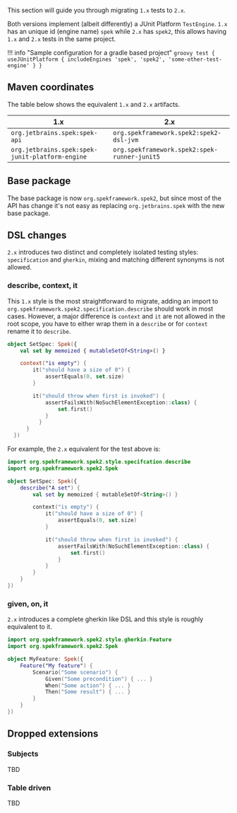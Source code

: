 This section will guide you through migrating `1.x` tests to `2.x`.

Both versions implement (albeit differently) a JUnit Platform `TestEngine`. `1.x` has an unique id (engine name) `spek` while `2.x`
has `spek2`, this allows having `1.x` and `2.x` tests in the same project.

!!! info "Sample configuration for a gradle based project"
    ```groovy
    test {
        useJUnitPlatform {
            includeEngines 'spek', 'spek2', 'some-other-test-engine'
        }
    }
    ```

## Maven coordinates
The table below shows the equivalent `1.x` and `2.x` artifacts.

| 1.x                                             | 2.x                                          |
|-------------------------------------------------|----------------------------------------------|
| `org.jetbrains.spek:spek-api`                   | `org.spekframework.spek2:spek2-dsl-jvm`      |
| `org.jetbrains.spek:spek-junit-platform-engine` | `org.spekframework.spek2:spek-runner-junit5` |

## Base package
The base package is now `org.spekframework.spek2`, but since most of the API has change it's not easy as replacing
`org.jetbrains.spek` with the new base package.

## DSL changes
`2.x` introduces two distinct and completely isolated testing styles: `specification` and `gherkin`, mixing and matching
different synonyms is not allowed.

### describe, context, it
This `1.x` style is the most straightforward to migrate, adding an import to
`org.spekframework.spek2.specification.describe` should work in most cases. However, a major difference is `context` and `it` are not allowed in the root
scope, you have to either wrap them in a `describe` or for `context` rename it to `describe`.

```kotlin
object SetSpec: Spek({
    val set by memoized { mutableSetOf<String>() }

    context("is empty") {
        it("should have a size of 0") {
            assertEquals(0, set.size)
        }

        it("should throw when first is invoked") {
            assertFailsWith(NoSuchElementException::class) {
                set.first()
            }
          }
      }
  })
```

For example, the `2.x` equivalent for the test above is:

```kotlin
import org.spekframework.spek2.style.specifcation.describe
import org.spekframework.spek2.Spek

object SetSpec: Spek({
    describe("A set") {
        val set by memoized { mutableSetOf<String>() }

        context("is empty") {
            it("should have a size of 0") {
                assertEquals(0, set.size)
            }

            it("should throw when first is invoked") {
                assertFailsWith(NoSuchElementException::class) {
                    set.first()
                }
            }
        }
    }
})
```

### given, on, it
`2.x` introduces a complete gherkin like DSL and this style is roughly equivalent to it.

```kotlin
import org.spekframework.spek2.style.gherkin.Feature
import org.spekframework.spek2.Spek

object MyFeature: Spek({
    Feature("My feature") {
        Scenario("Some scenario") {
            Given("Some precondition") { ... }
            When("Some action") { ... }
            Then("Some result") { ... }
        }
    }
})
```


## Dropped extensions
### Subjects
TBD

### Table driven
TBD
